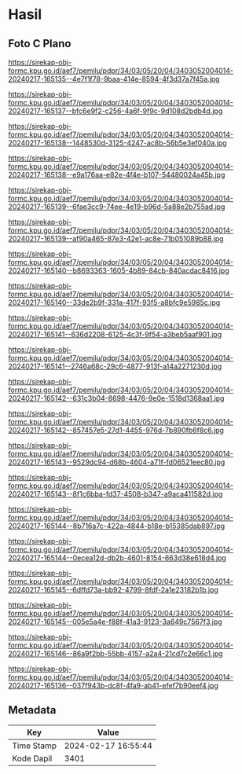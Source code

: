 # Hasil

## Foto C Plano

https://sirekap-obj-formc.kpu.go.id/aef7/pemilu/pdpr/34/03/05/20/04/3403052004014-20240217-165135--4e7f1f78-9baa-414e-8594-4f3d37a7f45a.jpg

https://sirekap-obj-formc.kpu.go.id/aef7/pemilu/pdpr/34/03/05/20/04/3403052004014-20240217-165137--bfc6e9f2-c256-4a6f-9f9c-9d108d2bdb4d.jpg

https://sirekap-obj-formc.kpu.go.id/aef7/pemilu/pdpr/34/03/05/20/04/3403052004014-20240217-165138--1448530d-3125-4247-ac8b-56b5e3ef040a.jpg

https://sirekap-obj-formc.kpu.go.id/aef7/pemilu/pdpr/34/03/05/20/04/3403052004014-20240217-165138--e9a176aa-e82e-4f4e-b107-54480024a45b.jpg

https://sirekap-obj-formc.kpu.go.id/aef7/pemilu/pdpr/34/03/05/20/04/3403052004014-20240217-165139--6fae3cc9-74ee-4e19-b96d-5a88e2b755ad.jpg

https://sirekap-obj-formc.kpu.go.id/aef7/pemilu/pdpr/34/03/05/20/04/3403052004014-20240217-165139--af90a465-87e3-42e1-ac8e-71b051089b88.jpg

https://sirekap-obj-formc.kpu.go.id/aef7/pemilu/pdpr/34/03/05/20/04/3403052004014-20240217-165140--b8693363-1605-4b89-84cb-840acdac8416.jpg

https://sirekap-obj-formc.kpu.go.id/aef7/pemilu/pdpr/34/03/05/20/04/3403052004014-20240217-165140--33de2b9f-331a-417f-93f5-a8bfc9e5985c.jpg

https://sirekap-obj-formc.kpu.go.id/aef7/pemilu/pdpr/34/03/05/20/04/3403052004014-20240217-165141--636d2208-6125-4c3f-9f54-a3beb5aaf901.jpg

https://sirekap-obj-formc.kpu.go.id/aef7/pemilu/pdpr/34/03/05/20/04/3403052004014-20240217-165141--2746a68c-29c6-4877-913f-a14a2271230d.jpg

https://sirekap-obj-formc.kpu.go.id/aef7/pemilu/pdpr/34/03/05/20/04/3403052004014-20240217-165142--631c3b04-8698-4476-9e0e-1518d1368aa1.jpg

https://sirekap-obj-formc.kpu.go.id/aef7/pemilu/pdpr/34/03/05/20/04/3403052004014-20240217-165142--857457e5-27d1-4455-976d-7b890fb6f8c6.jpg

https://sirekap-obj-formc.kpu.go.id/aef7/pemilu/pdpr/34/03/05/20/04/3403052004014-20240217-165143--9529dc94-d68b-4604-a71f-fd06521eec80.jpg

https://sirekap-obj-formc.kpu.go.id/aef7/pemilu/pdpr/34/03/05/20/04/3403052004014-20240217-165143--8f1c6bba-fd37-4508-b347-a9aca411582d.jpg

https://sirekap-obj-formc.kpu.go.id/aef7/pemilu/pdpr/34/03/05/20/04/3403052004014-20240217-165144--8b716a7c-422a-4844-b18e-b15385dab897.jpg

https://sirekap-obj-formc.kpu.go.id/aef7/pemilu/pdpr/34/03/05/20/04/3403052004014-20240217-165144--0ecea12d-db2b-4601-8154-663d38e618d4.jpg

https://sirekap-obj-formc.kpu.go.id/aef7/pemilu/pdpr/34/03/05/20/04/3403052004014-20240217-165145--6dffd73a-bb92-4799-8fdf-2a1e23182b1b.jpg

https://sirekap-obj-formc.kpu.go.id/aef7/pemilu/pdpr/34/03/05/20/04/3403052004014-20240217-165145--005e5a4e-f88f-41a3-9123-3a649c7567f3.jpg

https://sirekap-obj-formc.kpu.go.id/aef7/pemilu/pdpr/34/03/05/20/04/3403052004014-20240217-165146--86a9f2bb-55bb-4157-a2a4-21cd7c2e66c1.jpg

https://sirekap-obj-formc.kpu.go.id/aef7/pemilu/pdpr/34/03/05/20/04/3403052004014-20240217-165136--037f943b-dc8f-4fa9-ab41-efef7b90eef4.jpg


## Metadata

| Key        | Value               |
| ---------- | ------------------- |
| Time Stamp | 2024-02-17 16:55:44 |
| Kode Dapil | 3401                |



